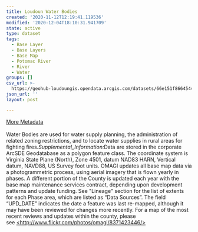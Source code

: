 ```yaml
---
title: Loudoun Water Bodies
created: '2020-11-12T12:19:41.119536'
modified: '2020-12-04T18:10:31.941709'
state: active
type: dataset
tags:
  - Base Layer
  - Base Layers
  - Base Map
  - Potomac River
  - River
  - Water
groups: []
csv_url: >-
  https://geohub-loudoungis.opendata.arcgis.com/datasets/66e151f866454403954b9da5babaea32_8.csv?outSR=%7B%22latestWkid%22%3A2924%2C%22wkid%22%3A2924%7D
json_url: ''
layout: post

---
```

<div><a href='https://logis.loudoun.gov/metadata/Water.html' target='_blank'>More Metadata</a><br /></div><div><br /></div>Water Bodies are used for water supply planning, the administration of related zoning restrictions, and to locate water supplies in rural areas for fighting fires.<em>Supplemental_Information:</em>Data are stored in the corporate ArcSDE Geodatabase as a polygon feature class. The coordinate system is Virginia State Plane (North), Zone 4501, datum NAD83 HARN, Vertical datum, NAVD88, US Survey foot units. OMAGI updates all base map data via a photogrammetric process, using aerial imagery that is flown yearly in phases. A different portion of the County is updated each year with the base map maintenance services contract, depending upon development patterns and update funding. See &quot;Lineage&quot; section for the list of extents for each Phase area, which are listed as “Data Sources”. The field “UPD_DATE” indicates the date a feature was last re-mapped, although it may have been reviewed for changes more recently. For a map of the most recent reviews and updates within the county, please see <a href='http://www.flickr.com/photos/omagi/8371423446/'>&lt;http://www.flickr.com/photos/omagi/8371423446/&gt;</a>
